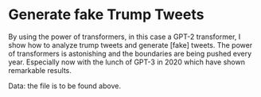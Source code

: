 # Generate fake Trump Tweets
By using the power of transformers, in this case a GPT-2 transformer, I show how to analyze trump tweets and generate [fake] tweets. The power of transformers is astonishing and the boundaries are being pushed every year. Especially now with the lunch of GPT-3 in 2020 which have shown remarkable results.

Data: the file is to be found above.
